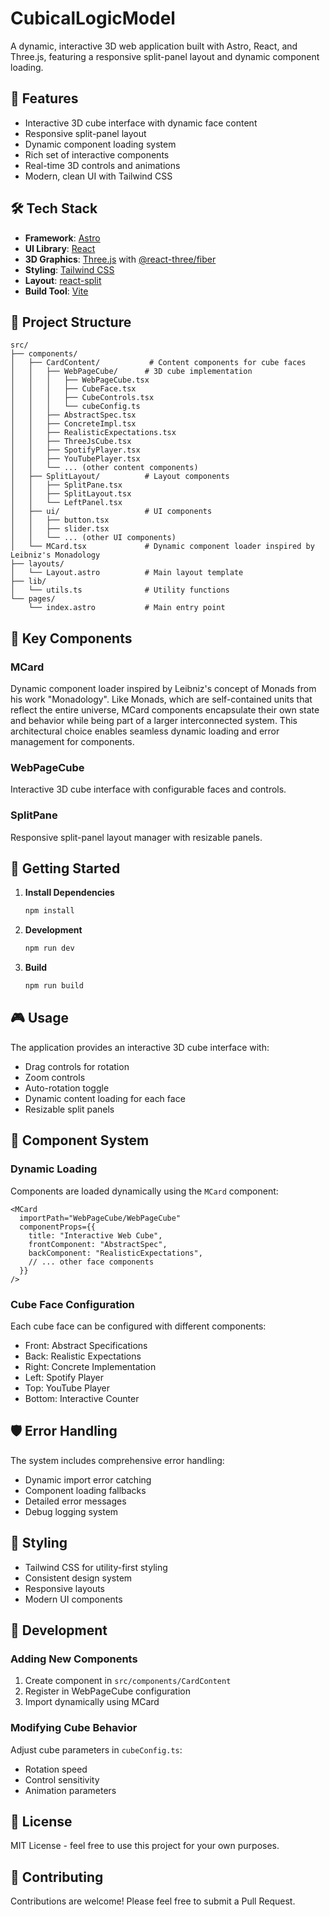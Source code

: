# CubicalLogicModel

A dynamic, interactive 3D web application built with Astro, React, and Three.js, featuring a responsive split-panel layout and dynamic component loading.

## 🚀 Features

- Interactive 3D cube interface with dynamic face content
- Responsive split-panel layout
- Dynamic component loading system
- Rich set of interactive components
- Real-time 3D controls and animations
- Modern, clean UI with Tailwind CSS

## 🛠️ Tech Stack

- **Framework**: [Astro](https://astro.build/)
- **UI Library**: [React](https://reactjs.org/)
- **3D Graphics**: [Three.js](https://threejs.org/) with [@react-three/fiber](https://docs.pmnd.rs/react-three-fiber)
- **Styling**: [Tailwind CSS](https://tailwindcss.com/)
- **Layout**: [react-split](https://www.npmjs.com/package/react-split)
- **Build Tool**: [Vite](https://vitejs.dev/)

## 📁 Project Structure

```
src/
├── components/
│   ├── CardContent/           # Content components for cube faces
│   │   ├── WebPageCube/      # 3D cube implementation
│   │   │   ├── WebPageCube.tsx
│   │   │   ├── CubeFace.tsx
│   │   │   ├── CubeControls.tsx
│   │   │   └── cubeConfig.ts
│   │   ├── AbstractSpec.tsx
│   │   ├── ConcreteImpl.tsx
│   │   ├── RealisticExpectations.tsx
│   │   ├── ThreeJsCube.tsx
│   │   ├── SpotifyPlayer.tsx
│   │   ├── YouTubePlayer.tsx
│   │   └── ... (other content components)
│   ├── SplitLayout/          # Layout components
│   │   ├── SplitPane.tsx
│   │   ├── SplitLayout.tsx
│   │   └── LeftPanel.tsx
│   ├── ui/                   # UI components
│   │   ├── button.tsx
│   │   ├── slider.tsx
│   │   └── ... (other UI components)
│   └── MCard.tsx             # Dynamic component loader inspired by Leibniz's Monadology
├── layouts/
│   └── Layout.astro          # Main layout template
├── lib/
│   └── utils.ts              # Utility functions
└── pages/
    └── index.astro           # Main entry point
```

## 🔑 Key Components

### MCard
Dynamic component loader inspired by Leibniz's concept of Monads from his work "Monadology". Like Monads, which are self-contained units that reflect the entire universe, MCard components encapsulate their own state and behavior while being part of a larger interconnected system. This architectural choice enables seamless dynamic loading and error management for components.

### WebPageCube
Interactive 3D cube interface with configurable faces and controls.

### SplitPane
Responsive split-panel layout manager with resizable panels.

## 🚀 Getting Started

1. **Install Dependencies**
   ```bash
   npm install
   ```

2. **Development**
   ```bash
   npm run dev
   ```

3. **Build**
   ```bash
   npm run build
   ```

## 🎮 Usage

The application provides an interactive 3D cube interface with:
- Drag controls for rotation
- Zoom controls
- Auto-rotation toggle
- Dynamic content loading for each face
- Resizable split panels

## 🧩 Component System

### Dynamic Loading
Components are loaded dynamically using the `MCard` component:
```tsx
<MCard
  importPath="WebPageCube/WebPageCube"
  componentProps={{
    title: "Interactive Web Cube",
    frontComponent: "AbstractSpec",
    backComponent: "RealisticExpectations",
    // ... other face components
  }}
/>
```

### Cube Face Configuration
Each cube face can be configured with different components:
- Front: Abstract Specifications
- Back: Realistic Expectations
- Right: Concrete Implementation
- Left: Spotify Player
- Top: YouTube Player
- Bottom: Interactive Counter

## 🛡️ Error Handling

The system includes comprehensive error handling:
- Dynamic import error catching
- Component loading fallbacks
- Detailed error messages
- Debug logging system

## 🎨 Styling

- Tailwind CSS for utility-first styling
- Consistent design system
- Responsive layouts
- Modern UI components

## 🔧 Development

### Adding New Components
1. Create component in `src/components/CardContent`
2. Register in WebPageCube configuration
3. Import dynamically using MCard

### Modifying Cube Behavior
Adjust cube parameters in `cubeConfig.ts`:
- Rotation speed
- Control sensitivity
- Animation parameters

## 📝 License

MIT License - feel free to use this project for your own purposes.

## 🤝 Contributing

Contributions are welcome! Please feel free to submit a Pull Request.
